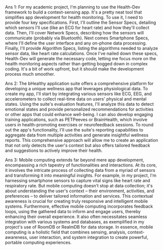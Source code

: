 Ans 1: For my academic project, I'm planning to use the Health-Dev framework to build a context-sensing app. It's a pretty neat tool that simplifies app development for health monitoring. To use it, I need to provide four key specifications. First, I'll outline the Sensor Specs, detailing which sensors I'll use (like an ECG for heart rate) and how they'll collect data. Then, I'll cover Network Specs, describing how the sensors will communicate (probably via Bluetooth). Next comes Smartphone Specs, where I'll define the user interface and any on-phone data processing. Finally, I'll provide Algorithm Specs, listing the algorithms needed to analyze sensor data, like heart rate calculations. Once I've nailed down these specs, Health-Dev will generate the necessary code, letting me focus more on the health monitoring aspects rather than getting bogged down in complex coding. It's a bit of work upfront, but it should make the development process much smoother.

Ans 2: The bHealthy application suite offers a comprehensive platform for developing a unique wellness app that leverages physiological data. To create my app, I'll start by integrating various sensors like ECG, EEG, and accelerometers to collect real-time data on users' physical and mental states. Using the suite's evaluation features, I'll analyze this data to detect emotional states and provide personalized recommendations for activities or other apps that could enhance well-being. I can also develop engaging training applications, such as PETPeeves or BrainHealth, which involve users in health-promoting exercises or neurofeedback sessions. To round out the app's functionality, I'll use the suite's reporting capabilities to aggregate data from multiple activities and generate insightful wellness reports. This comprehensive approach will allow me to create an application that not only detects the user's context but also offers tailored feedback and suggestions to actively improve their health.

Ans 3: Mobile computing extends far beyond mere app development, encompassing a rich tapestry of functionalities and interactions. At its core, it involves the intricate process of collecting data from a myriad of sensors and transforming it into meaningful insights. For example, in my project, I'm harnessing smartphone sensors to capture vital signs like heart rate and respiratory rate. But mobile computing doesn't stop at data collection; it's about understanding the user's context – their environment, activities, and preferences – to deliver tailored information and services. This contextual awareness is crucial for creating truly responsive and intelligent mobile systems. Furthermore, effective mobile computing incorporates feedback loops, using the gathered data to inform and engage users, thereby enhancing their overall experience. It also often necessitates seamless integration with various systems and databases, as exemplified in my project's use of RoomDB or RealmDB for data storage. In essence, mobile computing is a holistic field that combines sensing, analysis, context-awareness, user interaction, and system integration to create powerful, portable computing experiences.
